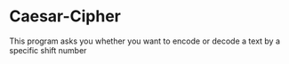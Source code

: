 # Caesar-Cipher
This program asks you whether you want to encode or decode a text by a specific shift number
